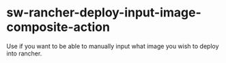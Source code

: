 # sw-rancher-deploy-input-image-composite-action
Use if you want to be able to manually input what image you wish to deploy into rancher.
